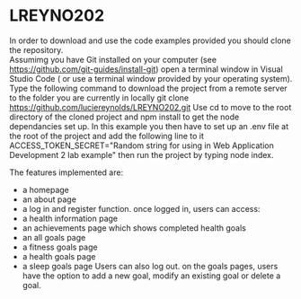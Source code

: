 # LREYNO202

In order to download and use the code examples provided you should clone the repository.  
Assumimg you have Git installed on your computer (see https://github.com/git-guides/install-git) open a terminal window in Visual Studio Code
( or use a terminal window provided by your operating system). Type the following command to download the project from a remote server to the 
folder you are currently in locally git clone https://github.com/luciereynolds/LREYNO202.git Use cd to move to the root directory of the 
cloned project and npm install to get the node dependancies set up. In this example you then have to set up an .env file at the root of the project 
and add the following line to it ACCESS_TOKEN_SECRET="Random string for using in Web Application Development 2 lab example" then run the project by 
typing node index.

The features implemented are:
- a homepage
- an about page
- a log in and register function.
once logged in, users can access:
- a health information page
- an achievements page which shows completed health goals
- an all goals page
- a fitness goals page
- a health goals page
- a sleep goals page
Users can also log out.
on the goals pages, users have the option to add a new goal, modify an existing goal or delete a goal.
